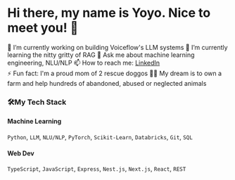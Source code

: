 # Hi there, my name is Yoyo. Nice to meet you! 👋

🔭 I’m currently working on building Voiceflow's LLM systems
🌱 I’m currently learning the nitty gritty of RAG
💬 Ask me about machine learning engineering, NLU/NLP
📫 How to reach me: [LinkedIn](https://www.linkedin.com/in/yoyoyangca/)  
⚡ Fun fact: I'm a proud mom of 2 rescue doggos 🐶🐶 My dream is to own a farm and help hundreds of abandoned, abused or neglected animals


<!--
**yoyotruly/yoyotruly** is a ✨ _special_ ✨ repository because its `README.md` (this file) appears on your GitHub profile.

Here are some ideas to get you started:

- 🔭 I’m currently working on ...
- 🌱 I’m currently learning ...
- 👯 I’m looking to collaborate on ...
- 🤔 I’m looking for help with ...
- 💬 Ask me about ...
- 📫 How to reach me: ...
- 😄 Pronouns: ...
- ⚡ Fun fact: ...
-->

### 🛠My Tech Stack
#### Machine Learning

`Python`, `LLM`, `NLU/NLP`, `PyTorch`, `Scikit-Learn`, `Databricks`, `Git`, `SQL`

#### Web Dev

`TypeScript`, `JavaScript`, `Express`, `Nest.js`, `Next.js`, `React`, `REST`
